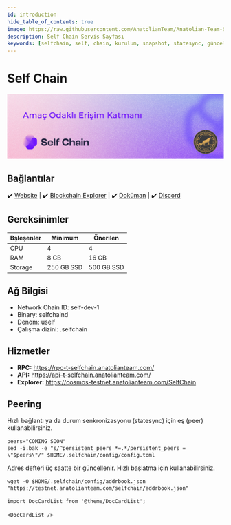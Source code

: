 ```yaml
---
id: introduction
hide_table_of_contents: true
image: https://raw.githubusercontent.com/AnatolianTeam/Anatolian-Team-Services/main/i18n/tr/docusaurus-plugin-content-docs/current/Testnet/Cosmos-Ecosystem/selfchain/img/SelfChain-Service-Cover.jpg
description: Self Chain Servis Sayfası
keywords: [selfchain, self, chain, kurulum, snapshot, statesync, güncelleme]
---
```

# Self Chain

![SelfChain](./img/SelfChain-Service.jpg)

## Bağlantılar
 ✔️ [Website](https://selfchain.xyz) |
 ✔️ [Blockchain Explorer](https://cosmos-testnet.anatolianteam.com/SelfChain) |
 ✔️ [Doküman](https://docs.selfchain.xyz/) |
 ✔️ [Discord](https://discord.gg/selfchainxyz)

## Gereksinimler

| Bşleşenler | Minimum | **Önerilen** |
| ------------ | ------------ | ------------ |
| CPU |	4 | 4 |
| RAM	| 8 GB | 16 GB |
| Storage	| 250 GB SSD | 500 GB SSD | 

## Ağ Bilgisi 

* Network Chain ID: self-dev-1
* Binary: selfchaind
* Denom: uself
* Çalışma dizini: .selfchain

## Hizmetler
* **RPC:** https://rpc-t-selfchain.anatolianteam.com/ 
* **API:** https://api-t-selfchain.anatolianteam.com/
* **Explorer:** https://cosmos-testnet.anatolianteam.com/SelfChain

## Peering
Hızlı bağlantı ya da durum senkronizasyonu (statesync) için eş (peer) kullanabilirsiniz.
```shell
peers="COMING SOON"
sed -i.bak -e "s/^persistent_peers *=.*/persistent_peers = \"$peers\"/" $HOME/.selfchain/config/config.toml
```
Adres defteri üç saatte bir güncellenir. Hızlı başlatma için kullanabilirsiniz.
```shell
wget -O $HOME/.selfchain/config/addrbook.json "https://testnet.anatolianteam.com/selfchain/addrbook.json"
```

```mdx-code-block
import DocCardList from '@theme/DocCardList';

<DocCardList />
```
